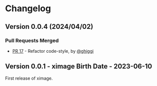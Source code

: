 # Changelog

## Version 0.0.4 (2024/04/02)

### Pull Requests Merged

* [PR 17](https://github.com/ghiggi/pycolorbar/pull/17) - Refactor code-style, by [@ghiggi](https://github.com/ghiggi)


## Version 0.0.1 - ximage Birth Date - 2023-06-10

First release of ximage.
